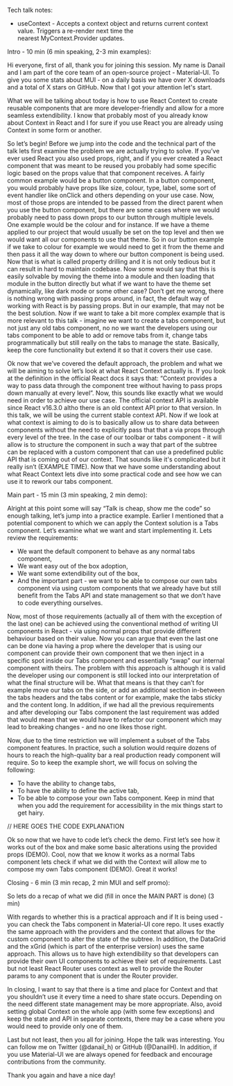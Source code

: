 Tech talk notes:

- useContext - Accepts a context object and returns current context value. Triggers a re-render next time the nearest MyContext.Provider updates.


Intro - 10 min (6 min speaking, 2-3 min examples):

Hi everyone, first of all, thank you for joining this session. My name is Danail and I am part of the core team of an open-source project - Material-UI. To give you some stats about MUI - on a daily basis we have over X downloads and a total of X stars on GitHub. Now that I got your attention let's start.

What we will be talking about today is how to use React Context to create reusable components that are more developer-friendly and allow for a more seamless extendibility. I know that probably most of you already know about Context in React and I for sure if you use React you are already using Context in some form or another.

So let’s begin! Before we jump into the code and the technical part of the talk lets first examine the problem we are actually trying to solve.
If you’ve ever used React you also used props, right, and if you ever created a React component that was meant to be reused you probably had some specific logic based on the props value that that component receives.
A fairly common example would be a button component. In a button component, you would probably have props like size, colour, type, label, some sort of event handler like onClick and others depending on your use case. Now, most of those props are intended to be passed from the direct parent when you use the button component, but there are some cases where we would probably need to pass down props to our button through multiple levels. One example would be the colour and for instance. If we have a theme applied to our project that would usually be set on the top level and then we would want all our components to use that theme. So in our button example if we take to colour for example we would need to get it from the theme and then pass it all the way down to where our button component is being used. Now that is what is called property drilling and it is not only tedious but it can result in hard to maintain codebase. Now some would say that this is easily solvable by moving the theme into a module and then loading that module in the button directly but what if we want to have the theme set dynamically, like dark mode or some other case? Don’t get me wrong, there is nothing wrong with passing props around, in fact, the default way of working with React is by passing props. But in our example, that may not be the best solution.
Now if we want to take a bit more complex example that is more relevant to this talk - imagine we want to create a tabs component, but not just any old tabs component, no no we want the developers using our tabs component to be able to add or remove tabs from it, change tabs programmatically but still really on the tabs to manage the state. Basically, keep the core functionality but extend it so that it covers their use case.

Ok now that we’ve covered the default approach, the problem and what we will be aiming to solve let’s look at what React Context actually is. If you look at the definition in the official React docs it says that: “Context provides a way to pass data through the component tree without having to pass props down manually at every level”. Now, this sounds like exactly what we would need in order to achieve our use case. The official context API is available since React v16.3.0 altho there is an old context API prior to that version. In this talk, we will be using the current stable context API. Now if we look at what context is aiming to do is to basically allow us to share data between components without the need to explicitly pass that that a via props through every level of the tree. In the case of our toolbar or tabs component - it will allow is to structure the component in such a way that part of the subtree can be replaced with a custom component that can use a predefined public API that is coming out of our context. That sounds like it's complicated but it really isn’t (EXAMPLE TIME).
Now that we have some understanding about what React Context lets dive into some practical code and see how we can use it to rework our tabs component.


Main part - 15 min (3 min speaking, 2 min demo):

Alright at this point some will say “Talk is cheap, show me the code” so enough talking, let’s jump into a practice example. Earlier I mentioned that a potential component to which we can apply the Context solution is a Tabs component. Let’s examine what we want and start implementing it. Lets review the requirements:
- We want the default component to behave as any normal tabs component,
- We want easy out of the box adoption,
- We want some extendibility out of the box,
- And the important part - we want to be able to compose our own tabs component via using custom components that we already have but still benefit from the Tabs API and state management so that we don’t have to code everything ourselves.

Now, most of those requirements (actually all of them with the exception of the last one) can be achieved using the conventional method of writing UI components in React - via using normal props that provide different behaviour based on their value. Now you can argue that even the last one can be done via having a prop where the developer that is using our component can provide their own component that we then inject in a specific spot inside our Tabs component and essentially “swap” our internal component with theirs. The problem with this approach is although it is valid the developer using our component is still locked into our interpretation of what the final structure will be. What that means is that they can’t for example move our tabs on the side, or add an additional section in-between the tabs headers and the tabs content or for example, make the tabs sticky and the content long. In addition, if we had all the previous requirements and after developing our Tabs component the last requirement was added that would mean that we would have to refactor our component which may lead to breaking changes - and no one likes those right.

Now, due to the time restriction we will implement a subset of the Tabs component features. In practice, such a solution would require dozens of hours to reach the high-quality bar a real production ready component will require. So to keep the example short, we will focus on solving the following:
- To have the ability to change tabs,
- To have the ability to define the active tab,
- To be able to compose your own Tabs component.
Keep in mind that when you add the requirement for accessibility in the mix things start to get  hairy.

// HERE GOES THE CODE EXPLANATION

Ok so now that we have to code let’s check the demo. First let’s see how it works out of the box and make some basic alterations using the provided props (DEMO).
Cool, now that we know it works as a normal Tabs component lets check if what we did with the Context will allow me to compose my own Tabs component (DEMO).
Great it works!


Closing - 6 min (3 min recap, 2 min MUI and self promo):

So lets do a recap of what we did (fill in once the MAIN PART is done) (3 min)

With regards to whether this is a practical approach and if It is being used - you can check the Tabs component in Material-UI core repo. It uses exactly the same approach with the providers and the context that allows for the custom component to alter the state of the subtree. In addition, the DataGrid and the xGrid (which is part of the enterprise version) uses the same approach. This allows us to have high extendibility so that developers can provide their own UI components to achieve their set of requirements. Last but not least React Router uses context as well to provide the Router params to any component that is under the Router provider.

In closing, I want to say that there is a time and place for Context and that you shouldn’t use it every time a need to share state occurs. Depending on the need different state management may be more appropriate. Also, avoid setting global Context on the whole app (with some few exceptions) and keep the state and API in separate contexts, there may be a case where you would need to provide only one of them.

Last but not least, then you all for joining. Hope the talk was interesting. You can follow me on Twitter (@danail_h) or GitHub (@DanailH). In addition, if you use Material-UI we are always opened for feedback and encourage contributions from the community.

Thank you again and have a nice day!
